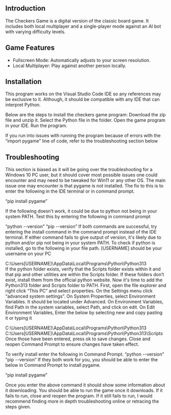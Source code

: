 ## Introduction
The Checkers Game is a digital version of the classic board game. It includes both local multiplayer and a single-player mode against an AI bot with varying difficulty levels.

## Game Features
- Fullscreen Mode: Automatically adjusts to your screen resolution.
- Local Multiplayer: Play against another person locally.

## Installation


This program works on the Visual Studio Code IDE so any references may be exclusive to it. Although, it should be compatible with any IDE that can interpret Python.

Below are the steps to install the checkers game program:
Download the zip file and unzip it.
Select the Python file in the folder.
Open the game program in your IDE.
Run the program. 

If you run into issues with running the program because of errors with the “import pygame” line of code, refer to the troubleshooting section below





## Troubleshooting

This section is biased as it will be going over the troubleshooting for a Windows 10 PC user, but it should cover most possible issues one could encounter and may need to be tweaked for Win11 or any other OS.
The main issue one may encounter is that pygame is not installed. 
The fix to this is to enter the following in the IDE terminal or in command prompt.

“pip install pygame”

If the following doesn’t work, it could be due to python not being in your system PATH.
Test this by entering the following in command prompt

“python --version”
“pip --version”
If both commands are successful, try entering the install command in the command prompt instead of the IDE terminal. If either command fails to give output of version, it's likely due to python and/or pip not being in your system PATH. To check if python is installed, go to the following in your file path. [USERNAME] should be your username on your PC

C:\Users\[USERNAME]\AppData\Local\Programs\Python\Python313\
If the python folder exists, verify that the Scripts folder exists within it and that pip and other utilities are within the Scripts folder. 
If these folders don’t exist, install them from the official python website.
Now it's time to add the Python313 folder and Scripts folder to PATH.
First, open the file explorer and right click “This PC” and select properties. 
On the Settings menu click “advanced system settings”.
On System Properties, select Environment Variables. It should be located under Advanced.
On Environment Variables, find Path in the system variables, select Path, and click on edit.
On Edit Environment Variables, Enter the below by selecting new and copy pasting it or typing it

C:\Users\[USERNAME]\AppData\Local\Programs\Python\Python313\
C:\Users\[USERNAME]\AppData\Local\Programs\Python\Python313\Scripts\
Once those have been entered, press ok to save changes.
Close and reopen Command Prompt to ensure changes have taken effect.

To verify install enter the following in Command Prompt.
“python --version”
“pip --version”
If they both work for you, you should be able to enter the below in Command Prompt to install pygame.

“pip install pygame”

Once you enter the above command it should show some information about it downloading. You should be able to run the game once it downloads. If it fails to run, close and reopen the program.
If it still fails to run, I would recommend finding more in depth troubleshooting online or retracing the steps given.
